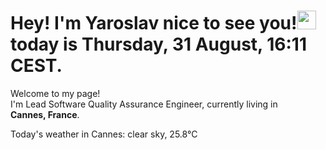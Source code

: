<h1> Hey! I'm Yaroslav nice to see you!<img src="https://emojis.slackmojis.com/emojis/images/1531849430/4246/blob-sunglasses.gif?1531849430" width="30"/> today is Thursday, 31 August, 16:11 CEST.</h1>

<p>Welcome to my page! </br> I'm Lead Software Quality Assurance Engineer, currently living in <img src="https://cdn-icons-png.flaticon.com/512/197/197560.png" width="13"/> <b>Cannes, France</b>. </p>

<p>Today's weather in Cannes: clear sky, 25.8&deg;C</p>
